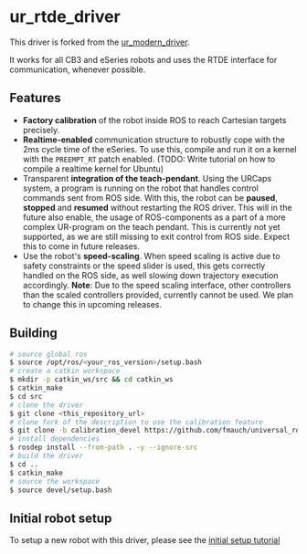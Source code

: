 # ur_rtde_driver 

This driver is forked from the [ur_modern_driver](https://github.com/ros-industrial/ur_modern_driver).

It works for all CB3 and eSeries robots and uses the RTDE interface for communication, whenever possible.

## Features
 * **Factory calibration** of the robot inside ROS to reach Cartesian
   targets precisely.
 * **Realtime-enabled** communication structure to robustly cope with the 2ms cycle time of the eSeries. To use this, compile and run it on a kernel with the `PREEMPT_RT` patch enabled. (TODO: Write tutorial on how to compile a realtime kernel for Ubuntu)
 * Transparent **integration of the teach-pendant**. Using the URCaps system, a program is running
   on the robot that handles control commands sent from ROS side. With this, the robot can be
   **paused**, **stopped** and **resumed** without restarting the ROS driver.
   This will in the future also enable, the usage of ROS-components as a part of a more complex UR-program
   on the teach pendant. This is currently not yet supported, as we are still missing to exit
   control from ROS side. Expect this to come in future releases.
 * Use the robot's **speed-scaling**. When speed scaling is active due to safety constraints or the
   speed slider is used, this gets correctly handled on the ROS side, as well slowing down
   trajectory execution accordingly. **Note**: Due to the speed scaling interface, other controllers
   than the scaled controllers provided, currently cannot be used. We plan to change this in
   upcoming releases.

## Building

```bash
# source global ros
$ source /opt/ros/<your_ros_version>/setup.bash
# create a catkin workspace
$ mkdir -p catkin_ws/src && cd catkin_ws
$ catkin_make
$ cd src
# clone the driver
$ git clone <this_repository_url>
# clone fork of the description to use the calibration feature
$ git clone -b calibration_devel https://github.com/fmauch/universal_robot.git
# install dependencies
$ rosdep install --from-path . -y --ignore-src
# build the driver
$ cd ..
$ catkin_make
# source the workspace
$ source devel/setup.bash
```

## Initial robot setup
To setup a new robot with this driver, please see the [initial setup tutorial](doc/initial_setup.md)
